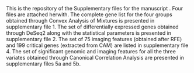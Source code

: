This is the repository of the Supplementary files for the manuscript . Four files are attached herwith. 
The complete gene list for the four groups obtained through Convex Analysis of Mixtures is presented in supplementary file 1.
The set of differentially expressed genes obtained through DeSeq2 along with the statistical parameters is presented in supplementary file 2.
The set of 75 imaging features (obtained after RFE) and 199 critical genes (extracted from CAM) are listed in supplementary file 4.
The set of significant genomic and imaging features for all the three variates obtained through Canonical Correlation Analysis are presented in supplementary files 5a and 5b.
